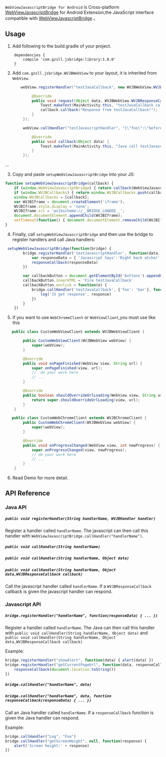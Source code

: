 `WebViewJavascriptBridge for Android` is Cross-platform [WebViewJavascriptBridge](https://github.com/marcuswestin/WebViewJavascriptBridge) for Android Extension,the JavaScript interface compatible with [WebViewJavascriptBridge](https://github.com/marcuswestin/WebViewJavascriptBridge) 。

## Usage ##

1) Add following to the build.gradle of your project.

```
	dependencies {
		compile 'com.gzsll.jsbridge:library:1.0.0'
	}
```

2) Add `com.gzsll.jsbridge.WVJBWebView` to your layout, it is inherited from `WebView`.

```java
       webView.registerHandler("testJavaCallback", new WVJBWebView.WVJBHandler() {

            @Override
            public void request(Object data, WVJBWebView.WVJBResponseCallback callback) {
                Toast.makeText(MainActivity.this, "testJavaCallback called:" + data, Toast.LENGTH_LONG).show();
                callback.callback("Response from testJavaCallback!");
            }
        });

        webView.callHandler("testJavascriptHandler", "{\"foo\":\"before ready\" }", new WVJBWebView.WVJBResponseCallback() {

            @Override
            public void callback(Object data) {
                Toast.makeText(MainActivity.this, "Java call testJavascriptHandler got response! :" + data, Toast.LENGTH_LONG).show();
            }
        });
```

...



3) Copy and paste `setupWebViewJavascriptBridge` into your JS:

```javascript
function setupWebViewJavascriptBridge(callback) {
	if (window.WebViewJavascriptBridge) { return callback(WebViewJavascriptBridge); }
	if (window.WVJBCallbacks) { return window.WVJBCallbacks.push(callback); }
	window.WVJBCallbacks = [callback];
	var WVJBIframe = document.createElement('iframe');
	WVJBIframe.style.display = 'none';
	WVJBIframe.src = 'wvjbscheme://__BRIDGE_LOADED__';
	document.documentElement.appendChild(WVJBIframe);
	setTimeout(function() { document.documentElement.removeChild(WVJBIframe) }, 0)
}
```

4) Finally, call `setupWebViewJavascriptBridge` and then use the bridge to register handlers and call Java handlers:


```javascript
 setupWebViewJavascriptBridge(function(bridge) {
		bridge.registerHandler('testJavascriptHandler', function(data, responseCallback) {
			var responseData = { 'Javascript Says':'Right back atcha!' }
			responseCallback(responseData)
		})

		var callbackButton = document.getElementById('buttons').appendChild(document.createElement('button'))
		callbackButton.innerHTML = 'Fire testJavaCallback'
		callbackButton.onclick = function(e) {
			bridge.callHandler('testJavaCallback', {'foo': 'bar'}, function(response) {
				log('JS got response', response)
			})
		}
	})
```

5) If you want to use `WebChromeClient` or `WebViewClient`,you must use like this
 ```java
    public class CustomWebViewClient extends WVJBWebViewClient {

         public CustomWebViewClient(WVJBWebView webView) {
             super(webView);
         }

         @Override
         public void onPageFinished(WebView view, String url) {
             super.onPageFinished(view, url);
             //  do your work here
             // ...
         }

         @Override
         public boolean shouldOverrideUrlLoading(WebView view, String url) {
             return super.shouldOverrideUrlLoading(view, url);
         }
     }


 ```

 ```java
    public class CustomWebChromeClient extends WVJBChromeClient {
         public CustomWebChromeClient(WVJBWebView webView) {
             super(webView);
         }

         @Override
         public void onProgressChanged(WebView view, int newProgress) {
             super.onProgressChanged(view, newProgress);
             // do your work here
             // ...
         }
     }

 ```

6) Read Demo for more detail.



API Reference
-------------

### Java API

##### `public void registerHandler(String handlerName, WVJBHandler handler)`

Register a handler called `handlerName`. The javascript can then call this handler with `WebViewJavascriptBridge.callHandler("handlerName")`.


##### `public void callHandler(String handlerName)`
##### `public void callHandler(String handlerName, Object data)`
##### `public void callHandler(String handlerName, Object data,WVJBResponseCallback callback)`

Call the javascript handler called `handlerName`. If a `WVJBResponseCallback` callback is given the javascript handler can respond.


### Javascript API

##### `bridge.registerHandler("handlerName", function(responseData) { ... })`

Register a handler called `handlerName`. The Java can then call this handler with `public void callHandler(String handlerName, Object data)` and `public void callHandler(String handlerName, Object data,WVJBResponseCallback callback)`

Example:

```javascript
bridge.registerHandler("showAlert", function(data) { alert(data) })
bridge.registerHandler("getCurrentPageUrl", function(data, responseCallback) {
	responseCallback(document.location.toString())
})
```


##### `bridge.callHandler("handlerName", data)`
##### `bridge.callHandler("handlerName", data, function responseCallback(responseData) { ... })`

Call an Java handler called `handlerName`. If a `responseCallback` function is given the Java handler can respond.

Example:

```javascript
bridge.callHandler("Log", "Foo")
bridge.callHandler("getScreenHeight", null, function(response) {
	alert('Screen height:' + response)
})
```



